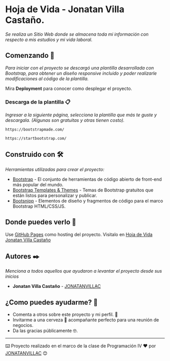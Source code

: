 # Hoja de Vida - Jonatan Villa Castaño.

*Se realiza un Sitio Web donde se almacena toda mi información con respecto a mis estudios y mi vida laboral.*

## Comenzando 🚀

_Para iniciar con el proyecto se descargó una plantilla desarrollada con Bootstrap, para obtener un diseño responsive incluido y poder realizarle modificaciones al código de la plantilla._

Mira **Deployment** para conocer como desplegar el proyecto.


### Descarga de la plantilla 📋

_Ingresar a la siguiente página, selecciona la plantilla que más te guste y descargala._
_(Algunas son gratuitas y otras tienen costo)._

```
https://bootstrapmade.com/
```
```
https://startbootstrap.com/
```

## Construido con 🛠️

_Herramientas utilizadas para crear el proyecto:_

* [Bootstrap](https://getbootstrap.com/) - El conjunto de herramientas de código abierto de front-end más popular del mundo.
* [Bootstrap Templates & Themes](https://startbootstrap.com/themes) - Temas de Bootstrap gratuitos que están listos para personalizar y publicar. 
* [Bootsnipp](https://bootsnipp.com/) - Elementos de diseño y fragmentos de código para el marco Bootstrap HTML/CSS/JS.

## Donde puedes verlo 📌

Use [GitHub Pages](https://pages.github.com/) como hosting del proyecto. Visitalo en [Hoja de Vida Jonatan Villa Castaño](https://JONATANVILLAC.github.io)

## Autores ✒️

_Menciona a todos aquellos que ayudaron a levantar el proyecto desde sus inicios_

* **Jonatan Villa Castaño** - [JONATANVILLAC](https://github.com/JONATANVILLAC)

## ¿Como puedes ayudarme? 🎁

* Comenta a otros sobre este proyecto y mi perfil. 📢
* Invitarme a una cerveza 🍺 acompañante perfecto para una reunión de negocios.
* Da las gracias públicamente 🤓.


---
⌨️ Proyecto realizado en el marco de la clase de Programación IV ❤️ por [JONATANVILLAC](https://github.com/JONATANVILLAC) 😊
